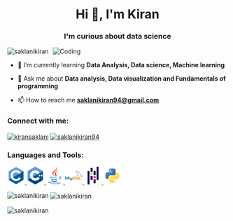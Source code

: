 
<h1 align="center">Hi 👋, I'm Kiran</h1>
<h3 align="center">I'm curious about data science</h3>
<img align="right" alt="Coding" width="400" src="https://user-images.githubusercontent.com/55389276/140866485-8fb1c876-9a8f-4d6a-98dc-08c4981eaf70.gif">
<p align="left"> <img src="https://komarev.com/ghpvc/?username=saklanikiran&label=Profile%20views&color=0e75b6&style=flat" alt="saklanikiran" /> </p>

- 🌱 I’m currently learning **Data Analysis, Data science, Machine learning**

- 💬 Ask me about **Data analysis, Data visualization and Fundamentals of programming**

- 📫 How to reach me **saklanikiran94@gmail.com**


<h3 align="left">Connect with me:</h3>
<p align="left">
<a href="https://linkedin.com/in/kiransaklani" target="blank"><img align="center" src="https://raw.githubusercontent.com/rahuldkjain/github-profile-readme-generator/master/src/images/icons/Social/linked-in-alt.svg" alt="kiransaklani" height="30" width="40" /></a>
<a href="https://www.hackerrank.com/saklanikiran94" target="blank"><img align="center" src="https://raw.githubusercontent.com/rahuldkjain/github-profile-readme-generator/master/src/images/icons/Social/hackerrank.svg" alt="saklanikiran94" height="30" width="40" /></a>
</p>

<h3 align="left">Languages and Tools:</h3>
<p align="left"> <a href="https://www.cprogramming.com/" target="_blank" rel="noreferrer"> <img src="https://raw.githubusercontent.com/devicons/devicon/master/icons/c/c-original.svg" alt="c" width="40" height="40"/> </a> <a href="https://www.w3schools.com/cpp/" target="_blank" rel="noreferrer"> <img src="https://raw.githubusercontent.com/devicons/devicon/master/icons/cplusplus/cplusplus-original.svg" alt="cplusplus" width="40" height="40"/> </a> <a href="https://www.java.com" target="_blank" rel="noreferrer"> <img src="https://raw.githubusercontent.com/devicons/devicon/master/icons/java/java-original.svg" alt="java" width="40" height="40"/> </a> <a href="https://www.mysql.com/" target="_blank" rel="noreferrer"> <img src="https://raw.githubusercontent.com/devicons/devicon/master/icons/mysql/mysql-original-wordmark.svg" alt="mysql" width="40" height="40"/> </a> <a href="https://pandas.pydata.org/" target="_blank" rel="noreferrer"> <img src="https://raw.githubusercontent.com/devicons/devicon/2ae2a900d2f041da66e950e4d48052658d850630/icons/pandas/pandas-original.svg" alt="pandas" width="40" height="40"/> </a> <a href="https://www.python.org" target="_blank" rel="noreferrer"> <img src="https://raw.githubusercontent.com/devicons/devicon/master/icons/python/python-original.svg" alt="python" width="40" height="40"/> </a> </p>

<p><img align="left" src="https://github-readme-stats.vercel.app/api/top-langs?username=saklanikiran&show_icons=true&locale=en&layout=compact" alt="saklanikiran" /></p>

<p>&nbsp;<img align="center" src="https://github-readme-stats.vercel.app/api?username=saklanikiran&show_icons=true&locale=en" alt="saklanikiran" /></p>

<p><img align="center" src="https://github-readme-streak-stats.herokuapp.com/?user=saklanikiran&" alt="saklanikiran" /></p>
